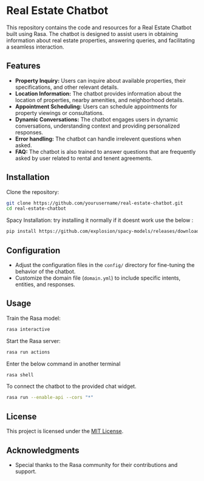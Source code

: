 # Real Estate Chatbot

This repository contains the code and resources for a Real Estate Chatbot built using Rasa. The chatbot is designed to assist users in obtaining information about real estate properties, answering queries, and facilitating a seamless interaction.

## Features

- **Property Inquiry:** Users can inquire about available properties, their specifications, and other relevant details.
- **Location Information:** The chatbot provides information about the location of properties, nearby amenities, and neighborhood details.
- **Appointment Scheduling:** Users can schedule appointments for property viewings or consultations.
- **Dynamic Conversations:** The chatbot engages users in dynamic conversations, understanding context and providing personalized responses.
- **Error handling:** The chatbot can handle irrelevent questions when asked.
- **FAQ:** The chatbot is also trained to answer questions that are frequently asked by user related to rental and tenent agreements.
## Installation

Clone the repository:

   ```bash
   git clone https://github.com/yourusername/real-estate-chatbot.git
   cd real-estate-chatbot
   ```
Spacy Installation:
 try installing it normally if it doesnt work use the below :
 ```bash
 pip install https://github.com/explosion/spacy-models/releases/download/en_core_web_sm-2.3.0/en_core_web_sm-2.3.0.tar.gz --no-deps
   ```
## Configuration

- Adjust the configuration files in the `config/` directory for fine-tuning the behavior of the chatbot.
- Customize the domain file (`domain.yml`) to include specific intents, entities, and responses.

## Usage

Train the Rasa model:

   ```bash
   rasa interactive
   ```
Start the Rasa server:

   ```bash
   rasa run actions
   ```
Enter the below command in another terminal
   ```bash
   rasa shell
   ```
To connect the chatbot to the provided chat widget.
   ```bash
   rasa run --enable-api --cors "*" 
   ```

## License

This project is licensed under the [MIT License](LICENSE).

## Acknowledgments

- Special thanks to the Rasa community for their contributions and support.

```
